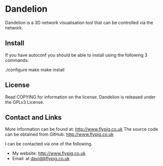 Dandelion
=========

Dandelion is a 3D network visualisation tool that can be controlled via the network.


Install
-------

If you have autoconf you should be able to install using the following 3 commands:

./configure
make
make install

License
-------

Read COPYING for information on the license. Dandelion is released under the GPLv3 License.


Contact and Links
-----------------

More information can be found at: http://www.flypig.co.uk
The source code can be obtained from GitHub: http://www.flypig.co.uk

I can be contacted via one of the following.

 * My website: http://www.flypig.co.uk
 * Email: at david@flypig.co.uk

